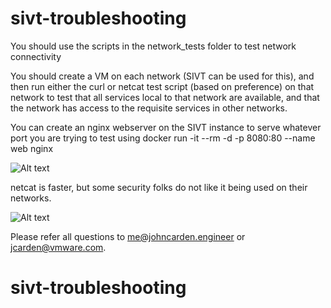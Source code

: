 # sivt-troubleshooting

You should use the scripts in the network_tests folder to test network connectivity

You should create a VM on each network (SIVT can be used for this), and then run either the curl or netcat test script 
(based on preference) on that network to test that all services local to that network are 
available, and that the network has access to the requisite services in other networks.

You can create an nginx webserver on the SIVT instance to serve whatever port you are trying to test using
    docker run -it --rm -d -p 8080:80 --name web nginx

![Alt text](/../screenshots/images/vSphere-network-diagram.png?raw=true "Network Diagram")

netcat is faster, but some security folks do not like it being used on their networks.

![Alt text](/../screenshots/images/curl-test-example.jpg?raw=true "Curl Test Example")

Please refer all questions to me@johncarden.engineer or jcarden@vmware.com.
# sivt-troubleshooting
